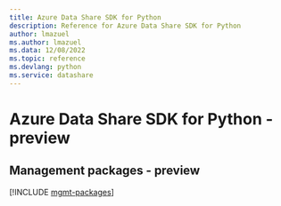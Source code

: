 ```yaml
---
title: Azure Data Share SDK for Python
description: Reference for Azure Data Share SDK for Python
author: lmazuel
ms.author: lmazuel
ms.data: 12/08/2022
ms.topic: reference
ms.devlang: python
ms.service: datashare
---
```

# Azure Data Share SDK for Python - preview

## Management packages - preview
[!INCLUDE [mgmt-packages](data-share-mgmt-index.md)]